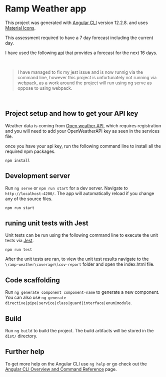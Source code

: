 # Ramp Weather app

This project was generated with [Angular CLI](https://github.com/angular/angular-cli) version 12.2.8. and
uses [Material Icons](https://google.github.io/material-design-icons/).  

This assessment required to have a 7 day forecast including the current day. 

I have used the following [api](https://openweathermap.org/forecast16_) 
that provides a forecast for the next 16 days.

&nbsp;

>I have managed to fix my jest issue and is now runnig via the command line, however this project
is unfortunately not running via webpack, as a work around the project will run using ng serve as oppose to using webpack.

&nbsp;

## Project setup and how to get your API key


Weather data is coming from [Open weather API](https://openweathermap.org/api), 
which requires registration and you will need to add your OpenWeatherAPI key as seen in the services file.
&nbsp;

once you have your api key, run the following command line to install all the required npm packages.

```
npm install
```

## Development server

Run `ng serve` or `npm run start` for a dev server. Navigate to `http://localhost:4200/`. The app will automatically reload if you change any of the source files.

```
npm run start
```

## runing unit tests with Jest

Unit tests can be run using the following command line to execute the unit tests via [Jest](https://jestjs.io/docs/getting-started).


    npm run test

After the unit tests are ran, to view the unit test results navigate to the `\ramp-weather\coverage\lcov-report` folder and open the index.html file.

## Code scaffolding

Run `ng generate component component-name` to generate a new component. You can also use `ng generate directive|pipe|service|class|guard|interface|enum|module`.

## Build

Run `ng build` to build the project. The build artifacts will be stored in the `dist/` directory.

## Further help

To get more help on the Angular CLI use `ng help` or go check out the [Angular CLI Overview and Command Reference](https://angular.io/cli) page.
